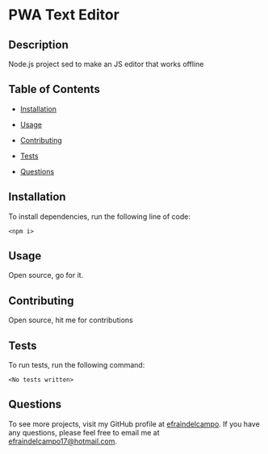 # PWA Text Editor
  

  ## Description
  Node.js project sed to make an JS editor that works offline
  
  ## Table of Contents 
  
  - [Installation](#installation)
  - [Usage](#usage)
  
  - [Contributing](#contributing)
  - [Tests](#tests)
  - [Questions](#questions)
  
  ## Installation
  
  To install dependencies, run the following line of code:
  
  ```
  <npm i>
  ```
  
  ## Usage
  
  Open source, go for it.
  
  
    
  ## Contributing
  
  Open source, hit me for contributions
  
  ## Tests
  
  To run tests, run the following command:
  
  ```
  <No tests written>
  ```
  
  ## Questions
  
  To see more projects, visit my GitHub profile at [efraindelcampo](https://github.com/efraindelcampo/).
  If you have any questions, please feel free to email me at efraindelcampo17@hotmail.com.
